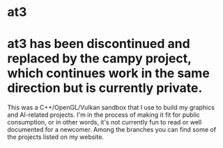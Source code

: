 # at3

# at3 has been discontinued and replaced by the campy project, which continues work in the same direction but is currently private.

This was a C++/OpenGL/Vulkan sandbox that I use to build my graphics and AI-related projects. I'm in the process of making it fit for public consumption, or in other words, it's not currently fun to read or well documented for a newcomer. Among the branches you can find some of the projects listed on my website.
